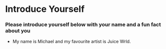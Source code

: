 # Introduce Yourself
### Please introduce yourself below with your name and a fun fact about you
- My name is Michael and my favourite artist is Juice Wrld.
